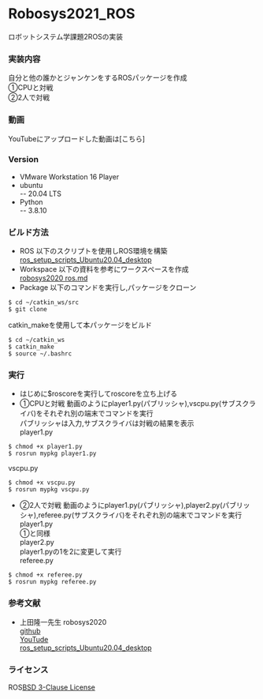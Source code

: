 # Robosys2021_ROS
ロボットシステム学課題2ROSの実装

### 実装内容
自分と他の誰かとジャンケンをするROSパッケージを作成<br>
①CPUと対戦<br>
②2人で対戦<br>

### 動画
YouTubeにアップロードした動画は[こちら]

### Version
- VMware Workstation 16 Player
- ubuntu<br>
-- 20.04 LTS
- Python<br>
-- 3.8.10

### ビルド方法
- ROS
以下のスクリプトを使用しROS環境を構築<br>
[ros_setup_scripts_Ubuntu20.04_desktop](https://github.com/ryuichiueda/ros_setup_scripts_Ubuntu20.04_desktop)<br>
- Workspace
以下の資料を参考にワークスペースを作成<br>
[robosys2020 ros.md](https://github.com/ryuichiueda/robosys2020/blob/master/md/ros.md)<br>
- Package
以下のコマンドを実行し,パッケージをクローン
```
$ cd ~/catkin_ws/src
$ git clone 
```
catkin_makeを使用して本パッケージをビルド
```
$ cd ~/catkin_ws
$ catkin_make
$ source ~/.bashrc
```
### 実行
- はじめに$roscoreを実行してroscoreを立ち上げる
- ①CPUと対戦
動画のようにplayer1.py(パブリッシャ),vscpu.py(サブスクライバ)をそれぞれ別の端末でコマンドを実行<br>
パブリッシャは入力,サブスクライバは対戦の結果を表示<br>
player1.py<br>
```
$ chmod +x player1.py
$ rosrun mypkg player1.py
```

vscpu.py<br>
```
$ chmod +x vscpu.py
$ rosrun mypkg vscpu.py
```

- ②2人で対戦
動画のようにplayer1.py(パブリッシャ),player2.py(パブリッシャ),referee.py(サブスクライバ)をそれぞれ別の端末でコマンドを実行<br>
player1.py<br>
①と同様<br>
player2.py<br>
player1.pyの1を2に変更して実行<br>
referee.py<br>
```
$ chmod +x referee.py
$ rosrun mypkg referee.py
```

### 参考文献
- 上田隆一先生
 robosys2020<br>
 [github](https://github.com/ryuichiueda/robosys2020)<br>
 [YouTude](https://youtu.be/PL85Pw_zQH0)<br>
 [ros_setup_scripts_Ubuntu20.04_desktop](https://github.com/ryuichiueda/ros_setup_scripts_Ubuntu20.04_desktop)<br>

### ライセンス
ROS[BSD 3-Clause License](https://github.com/HarukiOgawa1/Robosys2021_ROS/blob/main/LICENSE)
